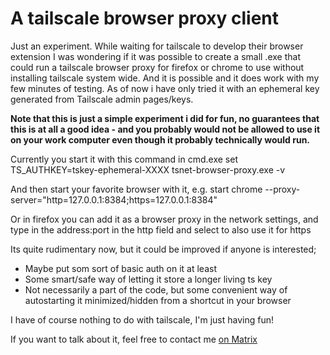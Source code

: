 # A tailscale browser proxy client


Just an experiment. While waiting for tailscale to develop their browser extension I was wondering if it was possible to create a small .exe that could run a tailscale browser proxy for firefox or chrome to use without installing tailscale system wide. And it is possible and it does work with my few minutes of testing. As of now i have only tried it with an ephemeral key generated from Tailscale admin pages/keys. 

**Note that this is just a simple experiment i did for fun, no guarantees that this is at all a good idea - and you probably would not be allowed to use it on your work computer even though it probably technically would run.**

Currently you start it with this command in cmd.exe
set TS_AUTHKEY=tskey-ephemeral-XXXX
tsnet-browser-proxy.exe -v

And then start your favorite browser with it, e.g. start chrome --proxy-server="http=127.0.0.1:8384;https=127.0.0.1:8384"

Or in firefox you can add it as a browser proxy in the network settings, and type in the address:port in the http field and select to also use it for https

Its quite rudimentary now, but it could be improved if anyone is interested;
- Maybe put som sort of basic auth on it at least
- Some smart/safe way of letting it store a longer living ts key
- Not necessarily a part of the code, but some convenient way of autostarting it minimized/hidden from a shortcut in your browser

I have of course nothing to do with tailscale, I'm just having fun!

 If you want to talk about it, feel free to contact me [on Matrix](https://matrix.to/#/#whatever:vibb.me)

